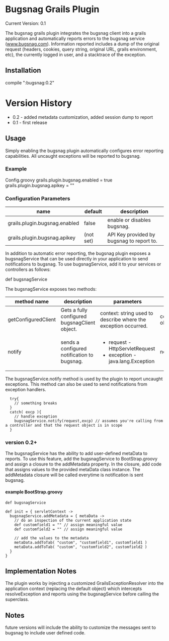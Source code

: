 # Bugsnag Grails Plugin

Current Version: 0.1

The bugsnag grails plugin integrates the bugsnag client into a grails application and automatically reports errors to the bugsnag service (www.bugsnag.com). Information reported includes a dump of the original request (headers, cookies, query string, original URL, grails environment, etc), the currently logged in user, and a stacktrace of the exception.

## Installation

compile ":bugsnag:0.2"

# Version History
  <ul>
    <li>0.2 - added metadata customization, added session dump to report</li>
    <li>0.1 - first release</li>
  </ul>

## Usage

Simply enabling the bugsnag plugin automatically configures error reporting capabilities. All uncaught exceptions will be reported to bugsnag.

### Example 
Config.groovy
  grails.plugin.bugsnag.enabled = true
  grails.plugin.bugsnag.apikey = "<bugsnag API key>"

### Configuration Parameters

<table>
  <thead>
    <tr>
      <th>name</th>
      <th>default</th>
      <th>description</th>
  </thead>
  <tbody>
    <tr>
      <td>grails.plugin.bugsnag.enabled</td>
      <td>false</td>
      <td>enable or disables bugsnag.</td>
    </tr>
    <tr>
      <td>grails.plugin.bugsnag.apikey</td>
      <td>(not set)</td>
      <td>API Key provided by bugsnag to report to.</td>
    </tr>
  </tbody>
</table>

In addition to automatic error reporting, the bugsnag plugin exposes a bugsnagService that can be used directly in your application to send notifications to bugsnag. To use bugsnagService, add it to your services or controllers as follows:

  def bugsnagService

The bugsnagService exposes two methods:

<table>
  <thead>
    <th>method name</th>
    <th>description</th>
    <th>parameters</th>
    <th>returns</th>
  </thead>
  <tbody>
    <tr>
      <td>
getConfiguredClient
      </td>
      <td>
Gets a fully configured bugsnagClient object.
      </td>
      <td>
context: string used to describe where the exception occurred.
      </td>
      <td>
com.bugsnag.Client object
      </td>
    </tr>
    <tr>
      <td>
notify
      </td>
      <td>
sends a configured notification to bugsnag.
      </td>
      <td>
<ul>
  <li>
    request - HttpServletRequest
  </li>
  <li>
    exception - java.lang.Exception
  </li>
</ul>
      </td>
      <td>
nothing
      </td>   
    </tr>
  </tbody>
</table>

The bugsnagService.notify method is used by the plugin to report uncaught exceptions. This method can also be used to send notifications from exception handlers.

      try{
        // something breaks
      }
      catch( excp ){
        // handle exception
        bugsnagService.notify(request,excp) // assumes you're calling from a controller and that the request object is in scope
      }

### version 0.2+
The bugsnagService has the ability to add user-defined metaData to reports. To use this feature, add the bugsnagService to BootStrap.groovy and assign a closure to the addMetadata property. In the closure, add code that assigns values to the provided metaData class instance. The addMetadata closure will be called everytime is notification is sent bugsnag.

#### example BootStrap.groovy
    def bugsnagService

    def init = { servletContext ->
      bugsnagService.addMetadata = { metaData ->
        // do an inspection of the current application state
        def customfield1 = "" // assign meaningful value
        def customfield2 = "" // assign meaningful value
        
        // add the values to the metadata
        metaData.addToTab( "custom", "customfield1", customfield1 )
        metaData.addToTab( "custom", "customfield2", customfield2 )
      }
    }

## Implementation Notes
The plugin works by injecting a customized GrailsExceptionResolver into the application context (replacing the default object) which intercepts resolveException and reports using the bugsnagService before calling the superclass.

## Notes
future versions will include the ability to customize the messages sent to bugsnag to include user defined code.
